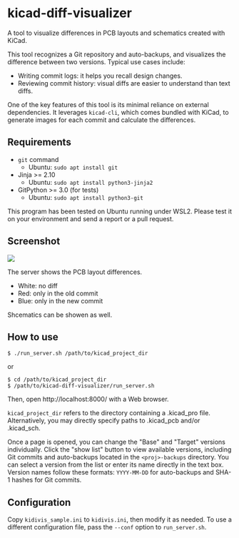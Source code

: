 # kicad-diff-visualizer
A tool to visualize differences in PCB layouts and schematics created with KiCad.

This tool recognizes a Git repository and auto-backups,
and visualizes the difference between two versions.
Typical use cases include:
- Writing commit logs: it helps you recall design changes.
- Reviewing commit history: visual diffs are easier to understand than text diffs.

One of the key features of this tool is its minimal reliance on external dependencies.
It leverages `kicad-cli`, which comes bundled with KiCad,
to generate images for each commit and calculate the differences.

## Requirements

- `git` command
  - Ubuntu: `sudo apt install git`
- Jinja >= 2.10
  - Ubuntu: `sudo apt install python3-jinja2`
- GitPython >= 3.0 (for tests)
  - Ubuntu: `sudo apt install python3-git`

This program has been tested on Ubuntu running under WSL2.
Please test it on your environment and send a report or a pull request.

## Screenshot

![](doc/screenshot_server.png)

The server shows the PCB layout differences.
- White: no diff
- Red: only in the old commit
- Blue: only in the new commit

Shcematics can be showen as well.

## How to use

    $ ./run_server.sh /path/to/kicad_project_dir

or

    $ cd /path/to/kicad_project_dir
    $ /path/to/kicad-diff-visualizer/run_server.sh

Then, open http://localhost:8000/ with a Web browser.

`kicad_project_dir` refers to the directory containing a .kicad_pro file.
Alternatively, you may directly specify paths to .kicad_pcb and/or .kicad_sch.

Once a page is opened, you can change the "Base" and "Target" versions individually.
Click the "show list" button to view available versions, including Git commits and auto-backups located in the `<proj>-backups` directory.
You can select a version from the list or enter its name directly in the text box.
Version names follow these formats: `YYYY-MM-DD` for auto-backups and SHA-1 hashes for Git commits.

## Configuration

Copy `kidivis_sample.ini` to `kidivis.ini`, then modify it as needed.
To use a different configuration file, pass the `--conf` option to `run_server.sh`.
